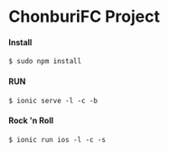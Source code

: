 ChonburiFC Project
===============================

#### Install

```shell
$ sudo npm install
```

#### RUN

```shell
$ ionic serve -l -c -b
```

#### Rock 'n Roll

```shell
$ ionic run ios -l -c -s
```